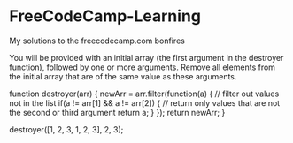 # FreeCodeCamp-Learning
My solutions to the freecodecamp.com bonfires

You will be provided with an initial array (the first argument in the destroyer function), followed by one or more arguments. Remove all elements from the initial array that are of the same value as these arguments.

function destroyer(arr) {
  newArr = arr.filter(function(a) { // filter out values not in the list 
    if(a != arr[1] && a != arr[2]) { // return only values that are not the second or third argument 
      return a;
    }
  });
  return newArr;
}

destroyer([1, 2, 3, 1, 2, 3], 2, 3);
